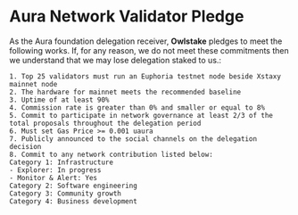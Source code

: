 
# Aura Network Validator Pledge

As the Aura foundation delegation receiver, **Owlstake** pledges to meet the following works. If, for any reason, we do not meet these commitments then we understand that we may lose delegation staked to us.:

    1. Top 25 validators must run an Euphoria testnet node beside Xstaxy mainnet node
    2. The hardware for mainnet meets the recommended baseline    
    3. Uptime of at least 90%
    4. Commission rate is greater than 0% and smaller or equal to 8%
    5. Commit to participate in network governance at least 2/3 of the total proposals throughout the delegation period
    6. Must set Gas Price >= 0.001 uaura
    7. Publicly announced to the social channels on the delegation decision
    8. Commit to any network contribution listed below:
    Category 1: Infrastructure
    - Explorer: In progress
    - Monitor & Alert: Yes
    Category 2: Software engineering
    Category 3: Community growth
    Category 4: Business development
